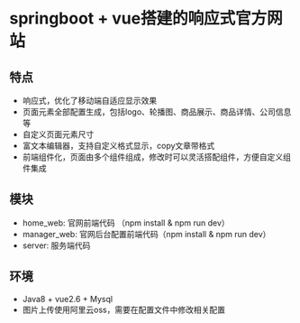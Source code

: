 # <div style='display:flex;justify-content:center'>springboot + vue搭建的响应式官方网站</div>

## 特点
- 响应式，优化了移动端自适应显示效果
- 页面元素全部配置生成，包括logo、轮播图、商品展示、商品详情、公司信息等
- 自定义页面元素尺寸
- 富文本编辑器，支持自定义格式显示，copy文章带格式
- 前端组件化，页面由多个组件组成，修改时可以灵活搭配组件，方便自定义组件集成

## 模块
- home_web: 官网前端代码 （npm install & npm run dev）
- manager_web: 官网后台配置前端代码（npm install & npm run dev）
- server: 服务端代码

## 环境
- Java8 + vue2.6 + Mysql
- 图片上传使用阿里云oss，需要在配置文件中修改相关配置
